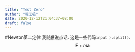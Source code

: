 ```yaml
---
title: "Test Zero"
author: "韩无极"
date: 2020-12-12T21:04:37+08:00
draft: false
---
```

#Newton第二定律
我随便说点话. 这是一些代码`input().split()`.
$$\boldsymbol{F}=m\boldsymbol{a}$$
